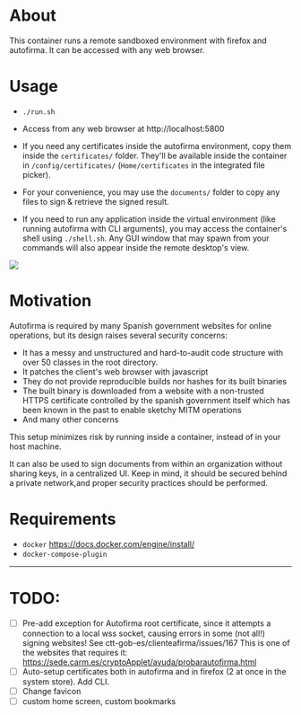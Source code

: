 # About
This container runs a remote sandboxed environment with firefox and autofirma. It can be accessed with any web browser.

# Usage
+ `./run.sh`
+ Access from any web browser at http://localhost:5800

+ If you need any certificates inside the autofirma environment, copy them inside the `certificates/` folder. They'll be available inside the container in `/config/certificates/` (`Home/certificates` in the integrated file picker).
+ For your convenience, you may use the `documents/` folder to copy any files to sign & retrieve the signed result.
+ If you need to run any application inside the virtual environment (like running autofirma with CLI arguments), you may access the container's shell using `./shell.sh`. Any GUI window that may spawn from your commands will also appear inside the remote desktop's view.

![](doc/image.png)
# Motivation
Autofirma is required by many Spanish government websites for online operations, but its design raises several security concerns:
+ It has a messy and unstructured and hard-to-audit code structure with over 50 classes in the root directory.
+ It patches the client's web browser with javascript
+ They do not provide reproducible builds nor hashes for its built binaries
+ The built binary is downloaded from a website with a non-trusted HTTPS certificate controlled by the spanish government itself which has been known in the past to enable sketchy MITM operations
+ And many other concerns

This setup minimizes risk by running inside a container, instead of in your host machine.

It can also be used to sign documents from within an organization without sharing keys, in a centralized UI. Keep in mind, it should be secured behind a private network,and proper security practices should be performed.

# Requirements
+ `docker` https://docs.docker.com/engine/install/
+ `docker-compose-plugin`

---
# TODO:
+ [ ] Pre-add exception for Autofirma root certificate, since it attempts a connection to a local wss socket, causing errors in some (not all!) signing websites! See ctt-gob-es/clienteafirma/issues/167
This is one of the websites that requires it: https://sede.carm.es/cryptoApplet/ayuda/probarautofirma.html
+ [ ] Auto-setup certificates both in autofirma and in firefox (2 at once in the system store). Add CLI.
+ [ ] Change favicon
+ [ ] custom home screen, custom bookmarks
